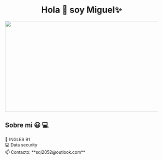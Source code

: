 <!DOCTYPE html>
<html lang="es">
<head>
<meta charset="UTF-8">
<meta name="viewport" content="width=device-width, initial-scale=1.0">

</head>
<body>

<h1 align="center">Hola 👋 soy Miguel✨ </h1> 
<div style="display: flex; justify-content: center;" >
    <img src="https://media.tenor.com/MdCwwLF6g7cAAAAM/rage-anime.gif" width="850" height="300" />
</div>


<h2>Sobre mi 😃 💻 </h2>
<!--Intro start-->
<p align="left">
    🎥 INGLES B1 <br>
    💻 Data security<br>
    📫 Contacto: **sql2052@outlook.com**
</p>
<!--Intro end-->



</body>
</html>
